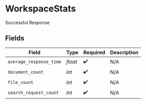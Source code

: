 # WorkspaceStats

Successful Response


## Fields

| Field                   | Type                    | Required                | Description             |
| ----------------------- | ----------------------- | ----------------------- | ----------------------- |
| `average_response_time` | *float*                 | :heavy_check_mark:      | N/A                     |
| `document_count`        | *int*                   | :heavy_check_mark:      | N/A                     |
| `file_count`            | *int*                   | :heavy_check_mark:      | N/A                     |
| `search_request_count`  | *int*                   | :heavy_check_mark:      | N/A                     |